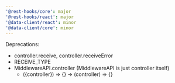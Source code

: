 ```yaml
---
'@rest-hooks/core': major
'@rest-hooks/react': major
'@data-client/react': minor
'@data-client/core': minor
---
```


Deprecations:
- controller.receive, controller.receiveError
- RECEIVE_TYPE
- MiddlewareAPI.controller (MiddlewareAPI is just controller itself)
  - ({controller}) => {} -> (controller) => {}

